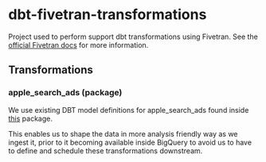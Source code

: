 # dbt-fivetran-transformations

Project used to perform support dbt transformations using Fivetran. See the [official Fivetran docs](https://fivetran.com/docs/transformations/dbt) for more information.

## Transformations

### apple_search_ads (package)

We use existing DBT model definitions for apple_search_ads found inside [this](https://github.com/fivetran/dbt_apple_search_ads/tree/main) package.

This enables us to shape the data in more analysis friendly way as we ingest it, prior to it becoming available inside BigQuery to avoid us to have to define and schedule these transformations downstream.